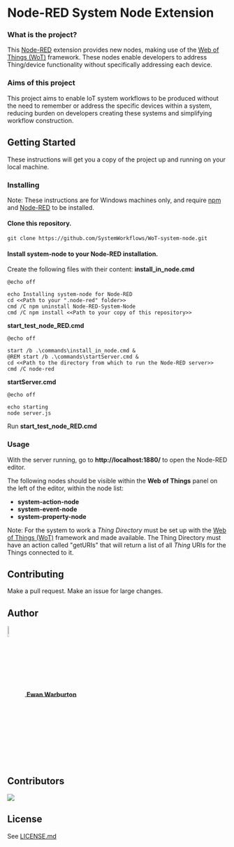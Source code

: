 # Node-RED System Node Extension

### What is the project?

This [Node-RED](https://nodered.org/) extension provides new nodes, making use of the [Web of Things (WoT)](https://www.w3.org/WoT/) framework. These nodes enable developers to address Thing/device functionality without specifically addressing each device.

### Aims of this project

This project aims to enable IoT system workflows to be produced without the need to remember or address the specific devices within a system, reducing burden on developers creating these systems and simplifying workflow construction.

## Getting Started

These instructions will get you a copy of the project up and running on your local machine.

### Installing
Note: These instructions are for Windows machines only, and require [npm](https://www.npmjs.com/) and [Node-RED](https://nodered.org/) to be installed.

#### Clone this repository.

```
git clone https://github.com/SystemWorkflows/WoT-system-node.git
```

#### Install system-node to your Node-RED installation.

Create the following files with their content:
**install_in_node.cmd**
```
@echo off

echo Installing system-node for Node-RED
cd <<Path to your ".node-red" folder>>
cmd /C npm uninstall Node-RED-System-Node
cmd /C npm install <<Path to your copy of this repository>>
```

**start_test_node_RED.cmd**
```
@echo off

start /b .\commands\install_in_node.cmd &
@REM start /b .\commands\startServer.cmd &
cd <<Path to the directory from which to run the Node-RED server>>
cmd /C node-red
```

**startServer.cmd**
```
@echo off

echo starting
node server.js
```

Run **start_test_node_RED.cmd**

### Usage
With the server running, go to **http://localhost:1880/** to open the Node-RED editor.

The following nodes should be visible within the **Web of Things** panel on the left of the editor, within the node list:
- **system-action-node**
- **system-event-node**
- **system-property-node**

Note: For the system to work a *Thing Directory* must be set up with the [Web of Things (WoT)](https://www.w3.org/WoT/) framework and made available. The Thing Directory must have an action called "getURIs" that will return a list of all *Thing* URIs for the Things connected to it.

## Contributing

Make a pull request. Make an issue for large changes.

## Author

<a href="https://github.com/warburec">
    <span style="display: block;">
        <img src="https://images.weserv.nl/?url=avatars.githubusercontent.com/u/77669019?v=4&fit=cover&mask=circle&maxage=7d" style="width:8%;height:8%;vertical-align: middle;"/>
        <b style="vertical-align: middle;">Ewan Warburton</b>
    </span>
</a>

## Contributors

<a href="https://github.com/SystemWorkflows/WoT-system-node/graphs/contributors">
  <img src="https://contrib.rocks/image?repo=SystemWorkflows/WoT-system-node" />
</a>

## License

See [LICENSE.md](LICENSE.md)
